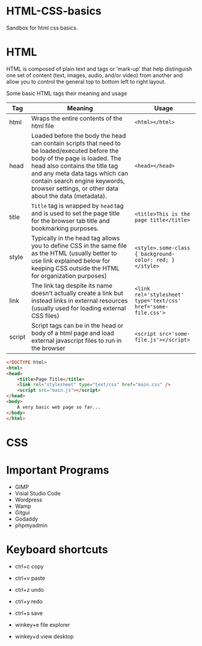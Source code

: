 # HTML-CSS-basics

Sandbox for html css basics.

# HTML
HTML is composed of plain text and tags or 'mark-up' that help distinguish one set of content (text, images, audio, and/or video) from another and allow you to control the general top to bottom left to right layout.

Some basic HTML tags their meaning and usage

| Tag | Meaning | Usage
| --- | ---| --- |
| html | Wraps the entire contents of the html file | `<html></html>`
| head | Loaded before the body the head can contain scripts that need to be loaded/executed before the body of the page is loaded.  The head also contains the title tag and any meta data tags which can contain search engine keywords, browser settings, or other data about the data (metadata).| `<head></head>`
| title | `Title` tag is wrapped by `head` tag and is used to set the page title for the browser tab title and bookmarking purposes. | `<title>This is the page title</title>`
| style | Typically in the head tag allows you to define CSS in the same file as the HTML (usually better to use link explained below for keeping CSS outside the HTML for organization purposes) | `<style>.some-class { background-color: red; } </style>`
| link | The link tag despite its name doesn't actually create a link but instead links in external resources (usually used for loading external CSS files) | `<link rel='stylesheet' type='text/css' href='some-file.css'>`
| script | Script tags can be in the head or body of a html page and load external javascript files to run in the browser | `<script src='some-file.js'></script>`

```html
<!DOCTYPE html>
<html>
<head>
    <title>Page Title</title>
    <link rel="stylesheet" type="text/css" href="main.css" />
    <script src="main.js"></script>
</head>
<body>
    A very basic web page so far...
</body>
</html>  
```
# CSS
 
# Important Programs
  - GIMP
  - Visial Studio Code
  - Wordpress
  - Wamp 
  - Gitgui
  - Godaddy
  - phpmyadmin

# Keyboard shortcuts
- ctrl+c copy
- ctrl+v paste
- ctrl+z undo
- ctrl+y redo
- ctrl+s save

- winkey+e file explorer
- winkey+d view desktop